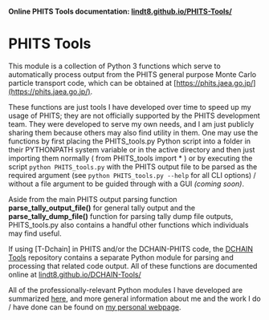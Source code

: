 #### Online PHITS Tools documentation: [lindt8.github.io/PHITS-Tools/](https://lindt8.github.io/PHITS-Tools/)

# PHITS Tools

This module is a collection of Python 3 functions which serve to automatically process output from the PHITS general purpose Monte Carlo particle transport code, which can be obtained at [https://phits.jaea.go.jp/](https://phits.jaea.go.jp/).

These functions are just tools I have developed over time to speed up my usage of PHITS; they are not officially supported by the PHITS development team.  They were developed to serve my own needs, and I am just publicly sharing them because others may also find utility in them.  One may use the functions by first placing the PHITS_tools.py Python script into a folder in their PYTHONPATH system variable or in the active directory and then just importing them normally ( from PHITS_tools import * ) or by executing the script `python PHITS_tools.py` with the PHITS output file to be parsed as the required argument (see `python PHITS_tools.py --help` for all CLI options) / without a file argument to be guided through with a GUI *(coming soon)*.

Aside from the main PHITS output parsing function **parse_tally_output_file()** for general tally output and the **parse_tally_dump_file()** function for parsing tally dump file outputs, PHITS_tools.py also contains a handful other functions which individuals may find useful. 

If using [T-Dchain] in PHITS and/or the DCHAIN-PHITS code, the [DCHAIN Tools](https://github.com/Lindt8/DCHAIN-Tools/) repository contains a separate Python module for parsing and processing that related code output. All of these functions are documented online at [lindt8.github.io/DCHAIN-Tools/](https://lindt8.github.io/DCHAIN-Tools/)

All of the professionally-relevant Python modules I have developed are summarized [here](https://lindt8.github.io/professional-code-projects/), and more general information about me and the work I do / have done can be found on [my personal webpage](https://lindt8.github.io/).

<!-- The dchain_tools_manual.pdf document primarily covers usage of this main function but provides brief descriptions of the other available functions. /--> 
